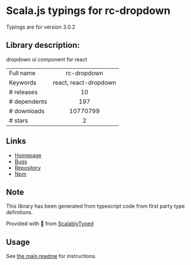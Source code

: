 
# Scala.js typings for rc-dropdown

Typings are for version 3.0.2

## Library description:
dropdown ui component for react

|                    |                 |
| ------------------ | :-------------: |
| Full name          | rc-dropdown |
| Keywords           | react, react-dropdown |
| # releases         | 10 |
| # dependents       | 197 |
| # downloads        | 10770799 |
| # stars            | 2 |

## Links
- [Homepage](http://github.com/react-component/dropdown)
- [Bugs](http://github.com/react-component/dropdown/issues)
- [Repository](https://github.com/react-component/dropdown)
- [Npm](https://www.npmjs.com/package/rc-dropdown)
    


## Note
This library has been generated from typescript code from first party type definitions.

Provided with :purple_heart: from [ScalablyTyped](https://github.com/oyvindberg/ScalablyTyped)

## Usage
See [the main readme](../../readme.md) for instructions.


